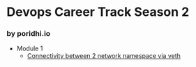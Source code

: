# Devops Career Track Season 2

### by poridhi.io

 - Module 1
    - [Connectivity between 2 network namespace via veth](module-1/project-1.md)
